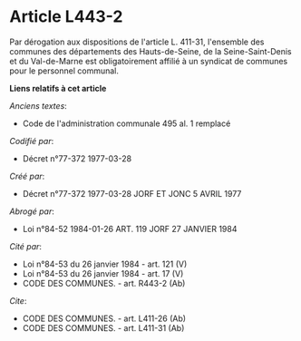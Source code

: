 # Article L443-2

Par dérogation aux dispositions de l'article L. 411-31, l'ensemble des communes des départements des Hauts-de-Seine, de la
Seine-Saint-Denis et du Val-de-Marne est obligatoirement affilié à un syndicat de communes pour le personnel communal.

**Liens relatifs à cet article**

_Anciens textes_:

  - Code de l'administration communale 495 al. 1 remplacé

_Codifié par_:

  - Décret n°77-372 1977-03-28

_Créé par_:

  - Décret n°77-372 1977-03-28 JORF ET JONC 5 AVRIL 1977

_Abrogé par_:

  - Loi n°84-52 1984-01-26 ART. 119 JORF 27 JANVIER 1984

_Cité par_:

  - Loi n°84-53 du 26 janvier 1984 - art. 121 (V)
  - Loi n°84-53 du 26 janvier 1984 - art. 17 (V)
  - CODE DES COMMUNES. - art. R443-2 (Ab)

_Cite_:

  - CODE DES COMMUNES. - art. L411-26 (Ab)
  - CODE DES COMMUNES. - art. L411-31 (Ab)
